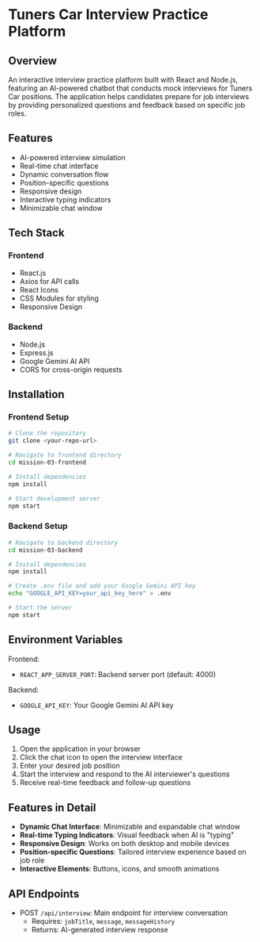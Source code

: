 # Tuners Car Interview Practice Platform

## Overview
An interactive interview practice platform built with React and Node.js, featuring an AI-powered chatbot that conducts mock interviews for Tuners Car positions. The application helps candidates prepare for job interviews by providing personalized questions and feedback based on specific job roles.

## Features
- AI-powered interview simulation
- Real-time chat interface
- Dynamic conversation flow
- Position-specific questions
- Responsive design
- Interactive typing indicators
- Minimizable chat window

## Tech Stack
### Frontend
- React.js
- Axios for API calls
- React Icons
- CSS Modules for styling
- Responsive Design

### Backend
- Node.js
- Express.js
- Google Gemini AI API
- CORS for cross-origin requests

## Installation

### Frontend Setup
```bash
# Clone the repository
git clone <your-repo-url>

# Navigate to frontend directory
cd mission-03-frontend

# Install dependencies
npm install

# Start development server
npm start
```

### Backend Setup
```bash
# Navigate to backend directory
cd mission-03-backend

# Install dependencies
npm install

# Create .env file and add your Google Gemini API key
echo "GOOGLE_API_KEY=your_api_key_here" > .env

# Start the server
npm start
```

## Environment Variables
Frontend:
- `REACT_APP_SERVER_PORT`: Backend server port (default: 4000)

Backend:
- `GOOGLE_API_KEY`: Your Google Gemini AI API key

## Usage
1. Open the application in your browser
2. Click the chat icon to open the interview interface
3. Enter your desired job position
4. Start the interview and respond to the AI interviewer's questions
5. Receive real-time feedback and follow-up questions

## Features in Detail
- **Dynamic Chat Interface**: Minimizable and expandable chat window
- **Real-time Typing Indicators**: Visual feedback when AI is "typing"
- **Responsive Design**: Works on both desktop and mobile devices
- **Position-specific Questions**: Tailored interview experience based on job role
- **Interactive Elements**: Buttons, icons, and smooth animations

## API Endpoints
- POST `/api/interview`: Main endpoint for interview conversation
  - Requires: `jobTitle`, `message`, `messageHistory`
  - Returns: AI-generated interview response

